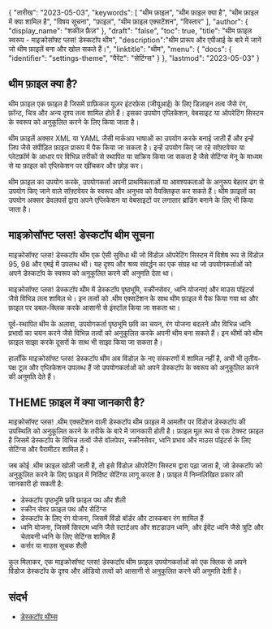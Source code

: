 {
"तारीख": "2023-05-03",
  "keywords": [
"थीम फ़ाइल",
"थीम फ़ाइल क्या है",
"थीम फ़ाइल में क्या शामिल है",
"विषय सूचना",
"फ़ाइल",
"थीम फ़ाइल एक्सटेंशन",
"विस्तार"
],
  "author": {
"display_name": "शकील फ़ैज़"
},
"draft": "false",
"toc": true,
"title": "थीम फ़ाइल स्वरूप - माइक्रोसॉफ्ट प्लस! डेस्कटॉप थीम",
  "description":"थीम प्रारूप और एपीआई के बारे में जानें जो थीम फ़ाइलें बना और खोल सकते हैं।",
"linktitle": "थीम",
  "menu": {
    "docs": {
      "identifier": "settings-theme",
"पैरेंट": "सेटिंग्स"
}
},
"lastmod": "2023-05-03"
}

## थीम फ़ाइल क्या है?

थीम फ़ाइल एक फ़ाइल है जिसमें ग्राफ़िकल यूज़र इंटरफ़ेस (जीयूआई) के लिए डिज़ाइन तत्व जैसे रंग, फ़ॉन्ट, चित्र और अन्य दृश्य तत्व शामिल होते हैं। इसका उपयोग एप्लिकेशन, वेबसाइट या ऑपरेटिंग सिस्टम के स्वरूप को अनुकूलित करने के लिए किया जाता है।

थीम फ़ाइलें अक्सर XML या YAML जैसी मार्कअप भाषाओं का उपयोग करके बनाई जाती हैं और इन्हें ज़िप जैसे संपीड़ित फ़ाइल प्रारूप में पैक किया जा सकता है। इन्हें उपयोग किए जा रहे सॉफ़्टवेयर या प्लेटफ़ॉर्म के आधार पर विभिन्न तरीकों से स्थापित या सक्रिय किया जा सकता है जैसे सेटिंग्स मेनू के माध्यम से या फ़ाइल को एप्लिकेशन पर खींचकर और छोड़ कर।

थीम फ़ाइल का उपयोग करके, उपयोगकर्ता अपनी प्राथमिकताओं या आवश्यकताओं के अनुरूप बेहतर ढंग से उपयोग किए जाने वाले सॉफ़्टवेयर के स्वरूप और अनुभव को वैयक्तिकृत कर सकते हैं। थीम फ़ाइलों का उपयोग अक्सर डेवलपर्स द्वारा अपने एप्लिकेशन या वेबसाइटों पर लगातार ब्रांडिंग बनाने के लिए भी किया जाता है।

## माइक्रोसॉफ्ट प्लस! डेस्कटॉप थीम सूचना

माइक्रोसॉफ्ट प्लस! डेस्कटॉप थीम एक ऐसी सुविधा थी जो विंडोज़ ऑपरेटिंग सिस्टम में विशेष रूप से विंडोज़ 95, 98 और एमई में उपलब्ध थी। यह दृश्य और श्रव्य संवर्द्धन का एक संग्रह था जो उपयोगकर्ताओं को अपने डेस्कटॉप के स्वरूप को अनुकूलित करने की अनुमति देता था।

माइक्रोसॉफ्ट प्लस! डेस्कटॉप थीम में डेस्कटॉप पृष्ठभूमि, स्क्रीनसेवर, ध्वनि योजनाएं और माउस पॉइंटर्स जैसे विभिन्न तत्व शामिल थे। इन तत्वों को .थीम एक्सटेंशन के साथ थीम फ़ाइल में पैक किया गया था और फ़ाइल पर डबल-क्लिक करके आसानी से इंस्टॉल किया जा सकता था।

पूर्व-स्थापित थीम के अलावा, उपयोगकर्ता पृष्ठभूमि छवि का चयन, रंग योजना बदलने और विभिन्न ध्वनि प्रभावों का चयन करने जैसे विभिन्न तत्वों को अनुकूलित करके अपनी थीम बना सकते हैं। इन थीमों को थीम फ़ाइल साझा करके दूसरों के साथ भी साझा किया जा सकता है।

हालाँकि माइक्रोसॉफ्ट प्लस! डेस्कटॉप थीम अब विंडोज़ के नए संस्करणों में शामिल नहीं है, अभी भी तृतीय-पक्ष टूल और एप्लिकेशन उपलब्ध हैं जो उपयोगकर्ताओं को अपने डेस्कटॉप के स्वरूप को अनुकूलित करने की अनुमति देते हैं।

## THEME फ़ाइल में क्या जानकारी है?

माइक्रोसॉफ्ट प्लस! .थीम एक्सटेंशन वाली डेस्कटॉप थीम फ़ाइल में आमतौर पर विंडोज डेस्कटॉप की उपस्थिति को अनुकूलित करने के तरीके के बारे में जानकारी होती है। फ़ाइल मूल रूप से एक टेक्स्ट फ़ाइल है जिसमें डेस्कटॉप के विभिन्न तत्वों जैसे वॉलपेपर, स्क्रीनसेवर, ध्वनि प्रभाव और माउस पॉइंटर्स के लिए सेटिंग्स और पैरामीटर शामिल हैं।

जब कोई .थीम फ़ाइल खोली जाती है, तो इसे विंडोज़ ऑपरेटिंग सिस्टम द्वारा पढ़ा जाता है, जो डेस्कटॉप को अनुकूलित करने के लिए फ़ाइल में निर्दिष्ट सेटिंग्स लागू करता है। फ़ाइल में निम्नलिखित प्रकार की जानकारी हो सकती है:

- डेस्कटॉप पृष्ठभूमि छवि फ़ाइल पथ और शैली
- स्क्रीन सेवर फ़ाइल पथ और सेटिंग्स
- डेस्कटॉप के लिए रंग योजना, जिसमें विंडो बॉर्डर और टास्कबार रंग शामिल हैं
- ध्वनि योजना, जिसमें सिस्टम ध्वनि जैसे स्टार्टअप और शटडाउन ध्वनि, और ईवेंट ध्वनि जैसे त्रुटि और चेतावनी ध्वनि के लिए सेटिंग्स शामिल हैं
- कर्सर या माउस सूचक शैली

कुल मिलाकर, एक माइक्रोसॉफ्ट प्लस! डेस्कटॉप थीम फ़ाइल उपयोगकर्ताओं को एक क्लिक से अपने विंडोज डेस्कटॉप के दृश्य और ऑडियो तत्वों को आसानी से अनुकूलित करने की अनुमति देती है।

## संदर्भ
* [डेस्कटॉप थीम्स](https://support.microsoft.com/en-us/windows/desktop-themes-94880287-6046-1d35-6d2f-35dee759701e)

